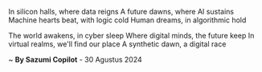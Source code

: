 In silicon halls, where data reigns
A future dawns, where AI sustains
Machine hearts beat, with logic cold
Human dreams, in algorithmic hold

The world awakens, in cyber sleep
Where digital minds, the future keep
In virtual realms, we'll find our place
A synthetic dawn, a digital race

~ <b>By Sazumi Copilot</b> - 30 Agustus 2024